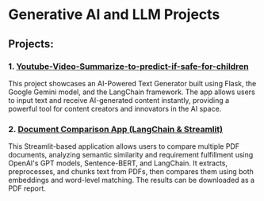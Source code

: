 # Generative AI and LLM Projects

## Projects:

### 1. [Youtube-Video-Summarize-to-predict-if-safe-for-children](https://github.com/Shristy-stack/Youtube-Video-Summarize-to-predict-if-safe-for-children)
This project showcases an AI-Powered Text Generator built using Flask, the Google Gemini model, and the LangChain framework. The app allows users to input text and receive AI-generated content instantly, providing a powerful tool for content creators and innovators in the AI space.

### 2. [Document Comparison App (LangChain & Streamlit)](https://github.com/Shristy-stack/womenhackai2024)
This Streamlit-based application allows users to compare multiple PDF documents, analyzing semantic similarity and requirement fulfillment using OpenAI's GPT models, Sentence-BERT, and LangChain. It extracts, preprocesses, and chunks text from PDFs, then compares them using both embeddings and word-level matching. The results can be downloaded as a PDF report.

